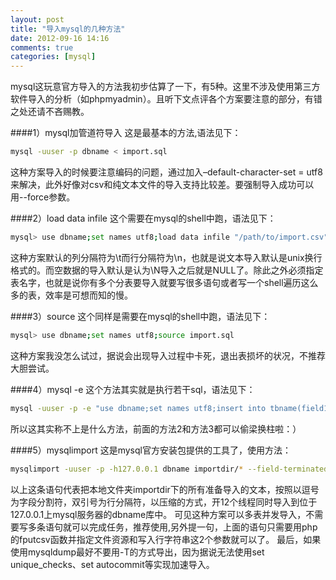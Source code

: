 ```yaml
---
layout: post
title: "导入mysql的几种方法"
date: 2012-09-16 14:16
comments: true
categories: [mysql] 
---
```


mysql这玩意官方导入的方法我初步估算了一下，有5种。这里不涉及使用第三方软件导入的分析（如phpmyadmin）。且听下文点评各个方案要注意的部分，有错之处还请不吝赐教。

<!-- more -->
####1）mysql加管道符导入
这是最基本的方法,语法见下：
```sh
mysql -uuser -p dbname < import.sql 
```
这种方案导入的时候要注意编码的问题，通过加入–default-character-set = utf8来解决，此外好像对csv和纯文本文件的导入支持比较差。要强制导入成功可以用--force参数。


####2）load data infile
这个需要在mysql的shell中跑，语法见下：
```sh
mysql> use dbname;set names utf8;load data infile "/path/to/import.csv" into table tbname(field1,field2)
```
这种方案默认的列分隔符为\t而行分隔符为\n，也就是说文本导入默认是unix换行格式的。而空数据的导入默认是认为\N导入之后就是NULL了。除此之外必须指定表名字，也就是说你有多个分表要导入就要写很多语句或者写一个shell遍历这么多的表，效率是可想而知的慢。


####3）source
这个同样是需要在mysql的shell中跑，语法见下：
```sh
mysql> use dbname;set names utf8;source import.sql
```
这种方案我没怎么试过，据说会出现导入过程中卡死，退出表损坏的状况，不推荐大胆尝试。


####4）mysql -e
这个方法其实就是执行若干sql，语法见下：
```sh
mysql -uuser -p -e "use dbname;set names utf8;insert into tbname(field1,field2) values('foo','bar');"
```
所以这其实称不上是什么方法，前面的方法2和方法3都可以偷梁换柱啦：）

####5）mysqlimport
这是mysql官方安装包提供的工具了，使用方法：
```sh
mysqlimport -uuser -p -h127.0.0.1 dbname importdir/* --field-terminated-by=',' --filelds-optionally-enclosed-by='"' --local --compress --use-thread=12
```
以上这条语句代表把本地文件夹importdir下的所有准备导入的文本，按照以逗号为字段分割符，双引号为行分隔符，以压缩的方式，开12个线程同时导入到位于127.0.0.1上mysql服务器的dbname库中。
可见这种方案可以多表并发导入，不需要写多条语句就可以完成任务，推荐使用,另外提一句，上面的语句只需要用php的fputcsv函数并指定文件资源和写入行字符串这2个参数就可以了。
最后，如果使用mysqldump最好不要用-T的方式导出，因为据说无法使用set unique_checks、set autocommit等实现加速导入。
